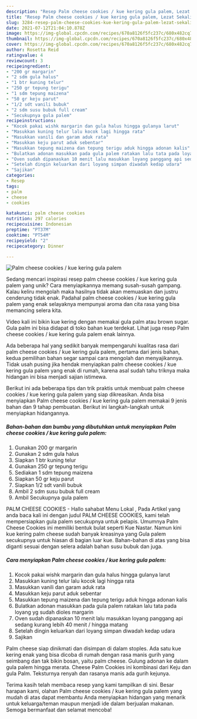 ```yaml
---
description: "Resep Palm cheese cookies / kue kering gula palem, Lezat Sekali"
title: "Resep Palm cheese cookies / kue kering gula palem, Lezat Sekali"
slug: 3284-resep-palm-cheese-cookies-kue-kering-gula-palem-lezat-sekali
date: 2021-07-12T21:04:10.878Z
image: https://img-global.cpcdn.com/recipes/670a8126f5fc237c/680x482cq70/palm-cheese-cookies-kue-kering-gula-palem-foto-resep-utama.jpg
thumbnail: https://img-global.cpcdn.com/recipes/670a8126f5fc237c/680x482cq70/palm-cheese-cookies-kue-kering-gula-palem-foto-resep-utama.jpg
cover: https://img-global.cpcdn.com/recipes/670a8126f5fc237c/680x482cq70/palm-cheese-cookies-kue-kering-gula-palem-foto-resep-utama.jpg
author: Rosetta Reid
ratingvalue: 4
reviewcount: 3
recipeingredient:
- "200 gr margarin"
- "2 sdm gula halus"
- "1 btr kuning telur"
- "250 gr tepung terigu"
- "1 sdm tepung maizena"
- "50 gr keju parut"
- "1/2 sdt vanili bubuk"
- "2 sdm susu bubuk full cream"
- "Secukupnya gula palem"
recipeinstructions:
- "Kocok pakai wishk margarin dan gula halus hingga gulanya larut"
- "Masukkan kuning telur lalu kocok lagi hingga rata"
- "Masukkan vanili dan garam aduk rata"
- "Masukkan keju parut aduk sebentar"
- "Masukkan tepung maizena dan tepung terigu aduk hingga adonan kalis"
- "Bulatkan adonan masukkan pada gula palem ratakan lalu tata pada loyang yg sudah dioles margarin"
- "Oven sudah dipanaskan 10 menit lalu masukkan loyang panggang api sedang kurang lebih 40 menit / hingga matang"
- "Setelah dingin keluarkan dari loyang simpan diwadah kedap udara"
- "Sajikan"
categories:
- Resep
tags:
- palm
- cheese
- cookies

katakunci: palm cheese cookies 
nutrition: 297 calories
recipecuisine: Indonesian
preptime: "PT37M"
cooktime: "PT54M"
recipeyield: "2"
recipecategory: Dinner

---
```



![Palm cheese cookies / kue kering gula palem](https://img-global.cpcdn.com/recipes/670a8126f5fc237c/680x482cq70/palm-cheese-cookies-kue-kering-gula-palem-foto-resep-utama.jpg)

Sedang mencari inspirasi resep palm cheese cookies / kue kering gula palem yang unik? Cara menyiapkannya memang susah-susah gampang. Kalau keliru mengolah maka hasilnya tidak akan memuaskan dan justru cenderung tidak enak. Padahal palm cheese cookies / kue kering gula palem yang enak selayaknya mempunyai aroma dan cita rasa yang bisa memancing selera kita.

Video kali ini bikin kue kering dengan memakai gula palm atau brown sugar. Gula palm ini bisa didapat di toko bahan kue terdekat. Lihat juga resep Palm cheese cookies / kue kering gula palem enak lainnya.

Ada beberapa hal yang sedikit banyak mempengaruhi kualitas rasa dari palm cheese cookies / kue kering gula palem, pertama dari jenis bahan, kedua pemilihan bahan segar sampai cara mengolah dan menyajikannya. Tidak usah pusing jika hendak menyiapkan palm cheese cookies / kue kering gula palem yang enak di rumah, karena asal sudah tahu triknya maka hidangan ini bisa menjadi sajian istimewa.


Berikut ini ada beberapa tips dan trik praktis untuk membuat palm cheese cookies / kue kering gula palem yang siap dikreasikan. Anda bisa menyiapkan Palm cheese cookies / kue kering gula palem memakai 9 jenis bahan dan 9 tahap pembuatan. Berikut ini langkah-langkah untuk menyiapkan hidangannya.

<!--inarticleads1-->

##### Bahan-bahan dan bumbu yang dibutuhkan untuk menyiapkan Palm cheese cookies / kue kering gula palem:

1. Gunakan 200 gr margarin
1. Gunakan 2 sdm gula halus
1. Siapkan 1 btr kuning telur
1. Gunakan 250 gr tepung terigu
1. Sediakan 1 sdm tepung maizena
1. Siapkan 50 gr keju parut
1. Siapkan 1/2 sdt vanili bubuk
1. Ambil 2 sdm susu bubuk full cream
1. Ambil Secukupnya gula palem


PALM CHEESE COOKIES - Hallo sahabat Menu Lokal , Pada Artikel yang anda baca kali ini dengan judul PALM CHEESE COOKIES, kami telah mempersiapkan gula palem secukupnya untuk pelapis. Umumnya Palm Cheese Cookies ini memiliki bentuk bulat seperti Kue Nastar. Namun kini kue kering palm cheese sudah banyak kreasinya yang Gula palem secukupnya untuk hiasan di bagian luar kue. Bahan-bahan di atas yang bisa diganti sesuai dengan selera adalah bahan susu bubuk dan juga. 

<!--inarticleads2-->

##### Cara menyiapkan Palm cheese cookies / kue kering gula palem:

1. Kocok pakai wishk margarin dan gula halus hingga gulanya larut
1. Masukkan kuning telur lalu kocok lagi hingga rata
1. Masukkan vanili dan garam aduk rata
1. Masukkan keju parut aduk sebentar
1. Masukkan tepung maizena dan tepung terigu aduk hingga adonan kalis
1. Bulatkan adonan masukkan pada gula palem ratakan lalu tata pada loyang yg sudah dioles margarin
1. Oven sudah dipanaskan 10 menit lalu masukkan loyang panggang api sedang kurang lebih 40 menit / hingga matang
1. Setelah dingin keluarkan dari loyang simpan diwadah kedap udara
1. Sajikan


Palm cheese siap dinikmati dan disimpan di dalam stoples. Ada satu kue kering enak yang bisa dicoba di rumah dengan rasa manis gurih yang seimbang dan tak bikin bosan, yaitu palm cheese. Gulung adonan ke dalam gula palem hingga merata. Cheese Palm Cookies ini kombinasi dari Keju dan gula Palm. Teksturnya renyah dan rasanya manis ada gurih kejunya. 

Terima kasih telah membaca resep yang kami tampilkan di sini. Besar harapan kami, olahan Palm cheese cookies / kue kering gula palem yang mudah di atas dapat membantu Anda menyiapkan hidangan yang menarik untuk keluarga/teman maupun menjadi ide dalam berjualan makanan. Semoga bermanfaat dan selamat mencoba!
